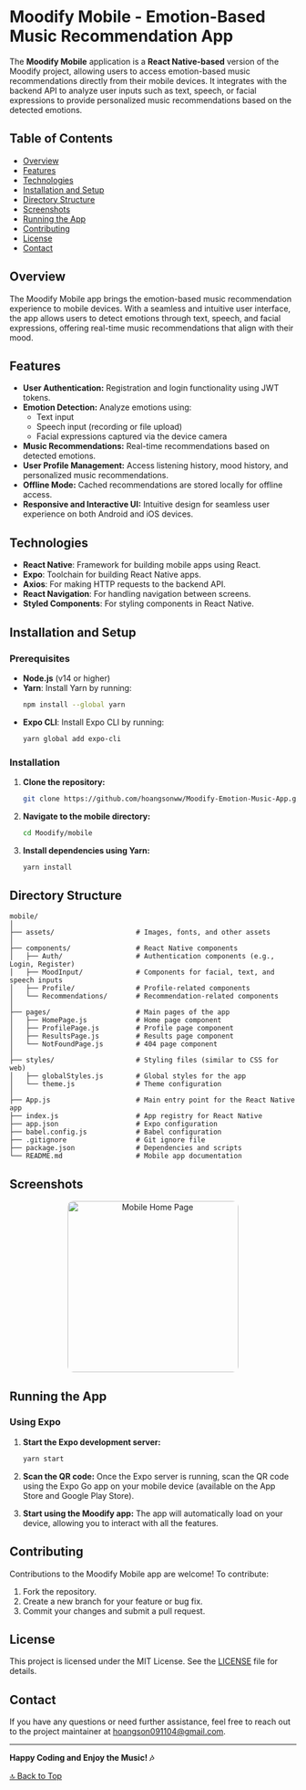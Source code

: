 # **Moodify Mobile - Emotion-Based Music Recommendation App**

The **Moodify Mobile** application is a **React Native-based** version of the Moodify project, allowing users to access emotion-based music recommendations directly from their mobile devices. It integrates with the backend API to analyze user inputs such as text, speech, or facial expressions to provide personalized music recommendations based on the detected emotions.

## **Table of Contents**

- [Overview](#overview)
- [Features](#features)
- [Technologies](#technologies)
- [Installation and Setup](#installation-and-setup)
- [Directory Structure](#directory-structure)
- [Screenshots](#screenshots)
- [Running the App](#running-the-app)
- [Contributing](#contributing)
- [License](#license)
- [Contact](#contact)

## **Overview**

The Moodify Mobile app brings the emotion-based music recommendation experience to mobile devices. With a seamless and intuitive user interface, the app allows users to detect emotions through text, speech, and facial expressions, offering real-time music recommendations that align with their mood.

## **Features**

- **User Authentication:** Registration and login functionality using JWT tokens.
- **Emotion Detection:** Analyze emotions using:
    - Text input
    - Speech input (recording or file upload)
    - Facial expressions captured via the device camera
- **Music Recommendations:** Real-time recommendations based on detected emotions.
- **User Profile Management:** Access listening history, mood history, and personalized music recommendations.
- **Offline Mode:** Cached recommendations are stored locally for offline access.
- **Responsive and Interactive UI:** Intuitive design for seamless user experience on both Android and iOS devices.

## **Technologies**

- **React Native**: Framework for building mobile apps using React.
- **Expo**: Toolchain for building React Native apps.
- **Axios**: For making HTTP requests to the backend API.
- **React Navigation**: For handling navigation between screens.
- **Styled Components**: For styling components in React Native.

## **Installation and Setup**

### Prerequisites

- **Node.js** (v14 or higher)
- **Yarn**: Install Yarn by running:
  ```bash
  npm install --global yarn
  ```
- **Expo CLI**: Install Expo CLI by running:
  ```bash
  yarn global add expo-cli
  ```

### Installation

1. **Clone the repository:**
   ```bash
   git clone https://github.com/hoangsonww/Moodify-Emotion-Music-App.git
   ```

2. **Navigate to the mobile directory:**
   ```bash
   cd Moodify/mobile
   ```

3. **Install dependencies using Yarn:**
   ```bash
   yarn install
   ```

## **Directory Structure**

```plaintext
mobile/
│
├── assets/                    # Images, fonts, and other assets
│
├── components/                # React Native components
│   ├── Auth/                  # Authentication components (e.g., Login, Register)
│   ├── MoodInput/             # Components for facial, text, and speech inputs
│   ├── Profile/               # Profile-related components
│   └── Recommendations/       # Recommendation-related components
│
├── pages/                     # Main pages of the app
│   ├── HomePage.js            # Home page component
│   ├── ProfilePage.js         # Profile page component
│   ├── ResultsPage.js         # Results page component
│   └── NotFoundPage.js        # 404 page component
│
├── styles/                    # Styling files (similar to CSS for web)
│   ├── globalStyles.js        # Global styles for the app
│   └── theme.js               # Theme configuration
│
├── App.js                     # Main entry point for the React Native app
├── index.js                   # App registry for React Native
├── app.json                   # Expo configuration
├── babel.config.js            # Babel configuration
├── .gitignore                 # Git ignore file
├── package.json               # Dependencies and scripts
└── README.md                  # Mobile app documentation
```

## **Screenshots**

<p align="center">
  <img src="../images/mobile-ui.png" alt="Mobile Home Page" width="300" style="border-radius: 10px">
</p>

## **Running the App**

### Using Expo

1. **Start the Expo development server:**
   ```bash
   yarn start
   ```

2. **Scan the QR code:** Once the Expo server is running, scan the QR code using the Expo Go app on your mobile device (available on the App Store and Google Play Store).

3. **Start using the Moodify app:** The app will automatically load on your device, allowing you to interact with all the features.

## **Contributing**

Contributions to the Moodify Mobile app are welcome! To contribute:

1. Fork the repository.
2. Create a new branch for your feature or bug fix.
3. Commit your changes and submit a pull request.

## **License**

This project is licensed under the MIT License. See the [LICENSE](LICENSE) file for details.

## **Contact**

If you have any questions or need further assistance, feel free to reach out to the project maintainer at [hoangson091104@gmail.com](mailto:hoangson091104@gmail.com).

---

**Happy Coding and Enjoy the Music! 🎶**

[🔝 Back to Top](#moodify-mobile---emotion-based-music-recommendation-app)
